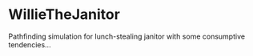 # WillieTheJanitor
Pathfinding simulation for lunch-stealing janitor with some consumptive tendencies...
